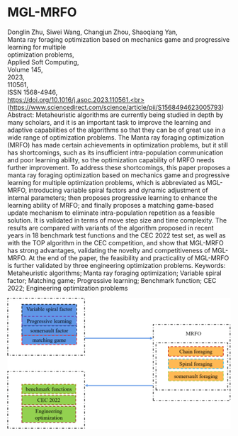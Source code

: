 # MGL-MRFO
Donglin Zhu, Siwei Wang, Changjun Zhou, Shaoqiang Yan,<br>
Manta ray foraging optimization based on mechanics game and progressive learning for multiple<br> optimization problems,<br>
Applied Soft Computing,<br>
Volume 145,<br>
2023,<br>
110561,<br>
ISSN 1568-4946,<br>
https://doi.org/10.1016/j.asoc.2023.110561.<br>
(https://www.sciencedirect.com/science/article/pii/S1568494623005793)<br>
Abstract: Metaheuristic algorithms are currently being studied in depth by many scholars, and it is an important task to improve the learning and adaptive capabilities of the algorithms so that they can be of great use in a wide range of optimization problems. The Manta ray foraging optimization (MRFO) has made certain achievements in optimization problems, but it still has shortcomings, such as its insufficient intra-population communication and poor learning ability, so the optimization capability of MRFO needs further improvement. To address these shortcomings, this paper proposes a manta ray foraging optimization based on mechanics game and progressive learning for multiple optimization problems, which is abbreviated as MGL-MRFO, introducing variable spiral factors and dynamic adjustment of internal parameters; then proposes progressive learning to enhance the learning ability of MRFO; and finally proposes a matching game-based update mechanism to eliminate intra-population repetition as a feasible solution. It is validated in terms of move step size and time complexity. The results are compared with variants of the algorithm proposed in recent years in 18 benchmark test functions and the CEC 2022 test set, as well as with the TOP algorithm in the CEC competition, and show that MGL-MRFO has strong advantages, validating the novelty and competitiveness of MGL-MRFO. At the end of the paper, the feasibility and practicality of MGL-MRFO is further validated by three engineering optimization problems.
Keywords: Metaheuristic algorithms; Manta ray foraging optimization; Variable spiral factor; Matching game; Progressive learning; Benchmark function; CEC 2022; Engineering optimization problems

![image](figs/fig.png)
